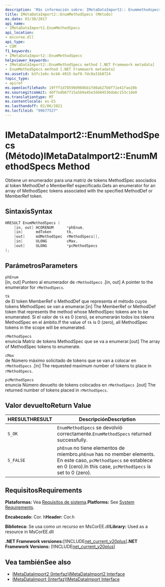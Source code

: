 ```yaml
---
description: 'Más información sobre: IMetaDataImport2:: Enummethodspecs ((método)'
title: IMetaDataImport2::EnumMethodSpecs (Método)
ms.date: 03/30/2017
api_name:
- IMetaDataImport2.EnumMethodSpecs
api_location:
- mscoree.dll
api_type:
- COM
f1_keywords:
- IMetaDataImport2::EnumMethodSpecs
helpviewer_keywords:
- IMetaDataImport2::EnumMethodSpecs method [.NET Framework metadata]
- EnumMethodSpecs method [.NET Framework metadata]
ms.assetid: b3fc1e6c-bcb6-4915-baf8-7dc0a31b8724
topic_type:
- apiref
ms.openlocfilehash: 19fff1d78599d968bb1fd0ab27b0f71e41fae20b
ms.sourcegitcommit: ddf7edb67715a5b9a45e3dd44536dabc153c1de0
ms.translationtype: MT
ms.contentlocale: es-ES
ms.lasthandoff: 02/06/2021
ms.locfileid: "99677527"
---
```

# <a name="imetadataimport2enummethodspecs-method"></a><span data-ttu-id="dec8d-103">IMetaDataImport2::EnumMethodSpecs (Método)</span><span class="sxs-lookup"><span data-stu-id="dec8d-103">IMetaDataImport2::EnumMethodSpecs Method</span></span>

<span data-ttu-id="dec8d-104">Obtiene un enumerador para una matriz de tokens MethodSpec asociados al token MethodDef o MemberRef especificado.</span><span class="sxs-lookup"><span data-stu-id="dec8d-104">Gets an enumerator for an array of MethodSpec tokens associated with the specified MethodDef or MemberRef token.</span></span>  
  
## <a name="syntax"></a><span data-ttu-id="dec8d-105">Sintaxis</span><span class="sxs-lookup"><span data-stu-id="dec8d-105">Syntax</span></span>  
  
```cpp  
HRESULT EnumMethodSpecs (  
    [in, out] HCORENUM      *phEnum,
    [in]      mdToken       tk,  
    [out]     mdMethodSpec  rMethodSpecs[],  
    [in]      ULONG         cMax,  
    [out]     ULONG         *pcMethodSpecs  
);
```  
  
## <a name="parameters"></a><span data-ttu-id="dec8d-106">Parámetros</span><span class="sxs-lookup"><span data-stu-id="dec8d-106">Parameters</span></span>  

 `phEnum`  
 <span data-ttu-id="dec8d-107">[in, out] Puntero al enumerador de `rMethodSpecs` .</span><span class="sxs-lookup"><span data-stu-id="dec8d-107">[in, out] A pointer to the enumerator for `rMethodSpecs`.</span></span>  
  
 `tk`  
 <span data-ttu-id="dec8d-108">de El token MemberRef o MethodDef que representa el método cuyos tokens MethodSpec se van a enumerar.</span><span class="sxs-lookup"><span data-stu-id="dec8d-108">[in] The MemberRef or MethodDef token that represents the method whose MethodSpec tokens are to be enumerated.</span></span> <span data-ttu-id="dec8d-109">Si el valor de `tk` es 0 (cero), se enumerarán todos los tokens MethodSpec en el ámbito.</span><span class="sxs-lookup"><span data-stu-id="dec8d-109">If the value of `tk` is 0 (zero), all MethodSpec tokens in the scope will be enumerated.</span></span>  
  
 `rMethodSpecs`  
 <span data-ttu-id="dec8d-110">enuncia Matriz de tokens MethodSpec que se va a enumerar.</span><span class="sxs-lookup"><span data-stu-id="dec8d-110">[out] The array of MethodSpec tokens to enumerate.</span></span>  
  
 `cMax`  
 <span data-ttu-id="dec8d-111">de Número máximo solicitado de tokens que se van a colocar en `rMethodSpecs` .</span><span class="sxs-lookup"><span data-stu-id="dec8d-111">[in] The requested maximum number of tokens to place in `rMethodSpecs`.</span></span>  
  
 `pcMethodSpecs`  
 <span data-ttu-id="dec8d-112">enuncia Número devuelto de tokens colocados en `rMethodSpecs` .</span><span class="sxs-lookup"><span data-stu-id="dec8d-112">[out] The returned number of tokens placed in `rMethodSpecs`.</span></span>  
  
## <a name="return-value"></a><span data-ttu-id="dec8d-113">Valor devuelto</span><span class="sxs-lookup"><span data-stu-id="dec8d-113">Return Value</span></span>  
  
|<span data-ttu-id="dec8d-114">HRESULT</span><span class="sxs-lookup"><span data-stu-id="dec8d-114">HRESULT</span></span>|<span data-ttu-id="dec8d-115">Descripción</span><span class="sxs-lookup"><span data-stu-id="dec8d-115">Description</span></span>|  
|-------------|-----------------|  
|`S_OK`|<span data-ttu-id="dec8d-116">`EnumMethodSpecs` se devolvió correctamente.</span><span class="sxs-lookup"><span data-stu-id="dec8d-116">`EnumMethodSpecs` returned successfully.</span></span>|  
|`S_FALSE`|<span data-ttu-id="dec8d-117">`phEnum` no tiene elementos de miembro.</span><span class="sxs-lookup"><span data-stu-id="dec8d-117">`phEnum` has no member elements.</span></span> <span data-ttu-id="dec8d-118">En este caso, `pcMethodSpecs` se establece en 0 (cero).</span><span class="sxs-lookup"><span data-stu-id="dec8d-118">In this case, `pcMethodSpecs` is set to 0 (zero).</span></span>|  
  
## <a name="requirements"></a><span data-ttu-id="dec8d-119">Requisitos</span><span class="sxs-lookup"><span data-stu-id="dec8d-119">Requirements</span></span>  

 <span data-ttu-id="dec8d-120">**Plataformas:** Vea [Requisitos de sistema](../../get-started/system-requirements.md).</span><span class="sxs-lookup"><span data-stu-id="dec8d-120">**Platforms:** See [System Requirements](../../get-started/system-requirements.md).</span></span>  
  
 <span data-ttu-id="dec8d-121">**Encabezado:** Cor. h</span><span class="sxs-lookup"><span data-stu-id="dec8d-121">**Header:** Cor.h</span></span>  
  
 <span data-ttu-id="dec8d-122">**Biblioteca:** Se usa como un recurso en MsCorEE.dll</span><span class="sxs-lookup"><span data-stu-id="dec8d-122">**Library:** Used as a resource in MsCorEE.dll</span></span>  
  
 <span data-ttu-id="dec8d-123">**.NET Framework versiones:**[!INCLUDE[net_current_v20plus](../../../../includes/net-current-v20plus-md.md)]</span><span class="sxs-lookup"><span data-stu-id="dec8d-123">**.NET Framework Versions:** [!INCLUDE[net_current_v20plus](../../../../includes/net-current-v20plus-md.md)]</span></span>  
  
## <a name="see-also"></a><span data-ttu-id="dec8d-124">Vea también</span><span class="sxs-lookup"><span data-stu-id="dec8d-124">See also</span></span>

- [<span data-ttu-id="dec8d-125">IMetaDataImport2 (Interfaz)</span><span class="sxs-lookup"><span data-stu-id="dec8d-125">IMetaDataImport2 Interface</span></span>](imetadataimport2-interface.md)
- [<span data-ttu-id="dec8d-126">IMetaDataImport (Interfaz)</span><span class="sxs-lookup"><span data-stu-id="dec8d-126">IMetaDataImport Interface</span></span>](imetadataimport-interface.md)
